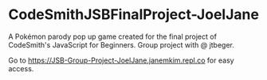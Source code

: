 # CodeSmithJSBFinalProject-JoelJane
A Pokémon parody pop up game created for the final project of CodeSmith's JavaScript for Beginners. Group project with @ jtbeger. 

Go to https://JSB-Group-Project-JoelJane.janemkim.repl.co for easy access.
